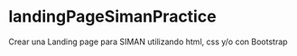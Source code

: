 # landingPageSimanPractice
Crear una Landing page para SIMAN utilizando html, css y/o con Bootstrap
